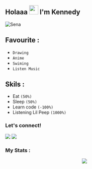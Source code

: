 ## Holaaa <img src="https://github.com/TheDudeThatCode/TheDudeThatCode/blob/master/Assets/Hi.gif" width="29px"> I'm Kennedy

![Sena](https://telegra.ph/file/d8f101048a435a883d057.jpg)

## Favourite :
- `Drawing`
- `Anime`
- `Swiming`
- `Listen Music`

## Skils :
- Eat `(50%)`
- Sleep `(50%)`
- Learn code `(-100%)`
- Listening Lil Peep `(1000%)`

### Let's connect!
<p>
    <a href="https://t.me/xxnfi" target="blank"><img src="https://img.shields.io/badge/sena-30302f?style=flat&logo=telegram" /></a>
    <a href="https://instagram.com/acxken._" target="blank"><img src="https://img.shields.io/badge/kennedy_-30302f?style=flat&logo=instagram" /></a>



### My Stats :
<p align="center"><a href="https://github.com/KennedyProject"><img src="https://github-readme-stats.vercel.app/api?username=KennedyProject&show_icons=true&theme=dracula">
